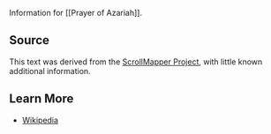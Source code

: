 Information for [[Prayer of Azariah]].
## Source
This text was derived from the [ScrollMapper Project](https://github.com/scrollmapper/bible_databases_deuterocanonical), with little known additional information.
## Learn More
- [Wikipedia](https://en.wikipedia.org/wiki/The_Prayer_of_Azariah_and_Song_of_the_Three_Holy_Children)